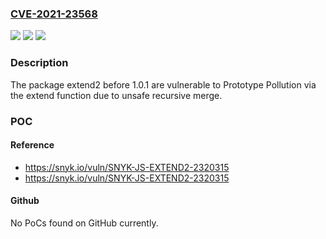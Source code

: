 ### [CVE-2021-23568](https://cve.mitre.org/cgi-bin/cvename.cgi?name=CVE-2021-23568)
![](https://img.shields.io/static/v1?label=Product&message=extend2&color=blue)
![](https://img.shields.io/static/v1?label=Version&message=%3C%201.0.1%20&color=brighgreen)
![](https://img.shields.io/static/v1?label=Vulnerability&message=Prototype%20Pollution&color=brighgreen)

### Description

The package extend2 before 1.0.1 are vulnerable to Prototype Pollution via the extend function due to unsafe recursive merge.

### POC

#### Reference
- https://snyk.io/vuln/SNYK-JS-EXTEND2-2320315
- https://snyk.io/vuln/SNYK-JS-EXTEND2-2320315

#### Github
No PoCs found on GitHub currently.

